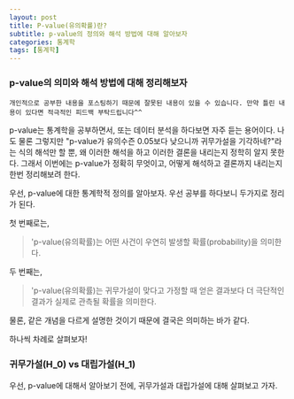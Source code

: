 ```yaml
---
layout: post
title: P-value(유의확률)란?
subtitle: p-value의 정의와 해석 방법에 대해 알아보자
categories: 통계학
tags: [통계학]
---
```


### p-value의 의미와 해석 방법에 대해 정리해보자

`개인적으로 공부한 내용을 포스팅하기 때문에 잘못된 내용이 있을 수 있습니다. 만약 틀린 내용이 있다면 적극적인 피드백 부탁드립니다^^`

p-value는 통계학을 공부하면서, 또는 데이터 분석을 하다보면 자주 듣는 용어이다. 나도 물론 그렇지만 "p-value가 유의수즌 0.05보다 낮으니까 귀무가설을 기각하네?"라는 식의 해석만 할 뿐, 왜 이러한 해석을 하고 이러한 결론을 내리는지 정학히 알지 못한다. 그래서 이번에는 p-value가 정확히 무엇이고, 어떻게 해석하고 결론까지 내리는지 한번 정리해보려 한다.

우선, p-value에 대한 통계학적 정의를 알아보자. 우선 공부를 하다보니 두가지로 정리가 된다.

첫 번째로는,
> 'p-value(유의확률)는 어떤 사건이 우연히 발생할 확률(probability)을 의미한다.

두 번째는,
> 'p-value(유의확률)는 귀무가설이 맞다고 가정할 때 얻은 결과보다 더 극단적인 결과가 실제로 관측될 확률을 의미한다.

물론, 같은 개념을 다르게 설명한 것이기 때문에 결국은 의미하는 바가 같다.

하나씩 차례로 살펴보자!



### 귀무가설(H_0) vs 대립가설(H_1)

우선, p-value에 대해서 알아보기 전에, 귀무가설과 대립가설에 대해 살펴보고 가자.